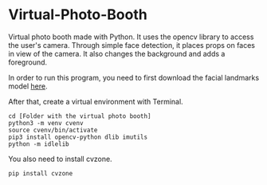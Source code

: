 # Virtual-Photo-Booth
Virtual photo booth made with Python. It uses the opencv library to access the user's camera. Through simple face detection, it places props on faces in view of the camera. It also changes the background and adds a foreground.

In order to run this program, you need to first download the facial landmarks model [here](https://github.com/italojs/facial-landmarks-recognition).

After that, create a virtual environment with Terminal.
```
cd [Folder with the virtual photo booth]
python3 -m venv cvenv
source cvenv/bin/activate
pip3 install opencv-python dlib imutils
python -m idlelib
```

You also need to install cvzone.
```
pip install cvzone
```
